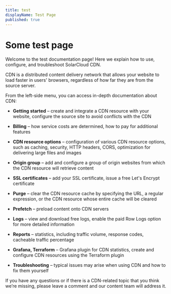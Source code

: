 ```yaml
---
title: test
displayName: Test Page
published: true
---
```

# Some test page

Welcome to the test documentation page! Here we explain how to use, configure, and troubleshoot SolarCloud CDN.

CDN is a distributed content delivery network that allows your website to load faster in users' browsers, regardless of how far they are from the source server.

From the left-side menu, you can access in-depth documentation about CDN:

-   **Getting started** – create and integrate a CDN resource with your website, configure the source site to avoid conflicts with the CDN

-   **Billing** – how service costs are determined, how to pay for additional features

-   **CDN resource options** – configuration of various CDN resource options, such as caching, security, HTTP headers, CORS, optimization for delivering large files and images

-   **Origin group** – add and configure a group of origin websites from which the CDN resource will retrieve content

-   **SSL certificates** – add your SSL certificate, issue a free Let's Encrypt certificate

-   **Purge** – clear the CDN resource cache by specifying the URL, a regular expression, or the CDN resource whose entire cache will be cleared

-   **Prefetch** – preload content onto CDN servers

-   **Logs** – view and download free logs, enable the paid Row Logs option for more detailed information

-   **Reports** – statistics, including traffic volume, response codes, cacheable traffic percentage

-   **Grafana, Terraform** – Grafana plugin for CDN statistics, create and configure CDN resources using the Terraform plugin

-   **Troubleshooting** – typical issues may arise when using CDN and how to fix them yourself

If you have any questions or if there is a CDN-related topic that you think we’re missing, please leave a comment and our content team will address it.
